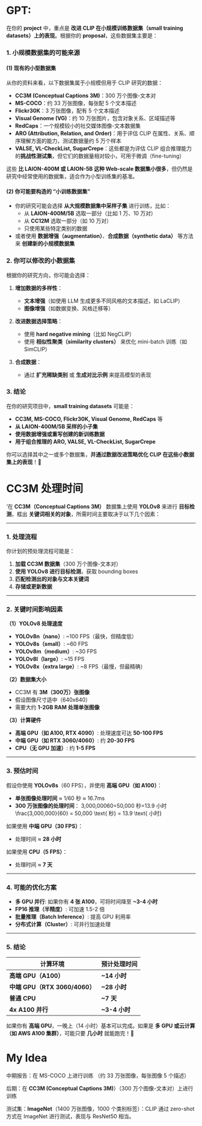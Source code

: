 # GPT: 

在你的 **project** 中，重点是 **改进 CLIP 在小规模训练数据集（small training datasets）上的表现**。根据你的 **proposal**，这些数据集主要是：

### **1. 小规模数据集的可能来源**
#### **(1) 现有的小型数据集**
从你的资料来看，以下数据集属于小规模但用于 CLIP 研究的数据：
- **CC3M (Conceptual Captions 3M)**：300 万个图像-文本对
- **MS-COCO**：约 33 万张图像，每张配 5 个文本描述
- **Flickr30K**：3 万张图像，配有 5 个文本描述
- **Visual Genome (VG)**：约 10 万张图片，包含对象关系、区域描述等
- **RedCaps**：一个规模较小的社交媒体图像-文本数据集
- **ARO (Attribution, Relation, and Order)**：用于评估 CLIP 在属性、关系、顺序理解方面的能力，测试数据量约 5 万个样本
- **VALSE, VL-CheckList, SugarCrepe**：这些都是为评估 CLIP 组合推理能力的**挑战性测试集**，但它们的数据量相对较小，可用于微调（fine-tuning）

这些 **比 LAION-400M 或 LAION-5B 这种 Web-scale 数据集小很多**，但仍然是研究中经常使用的数据集，适合作为小型训练集的基准。

#### **(2) 你可能要构造的 “小训练数据集”**
- 你的研究可能会选择 **从大规模数据集中采样子集** 进行训练，比如：
  - 从 **LAION-400M/5B** 选取一部分（比如 1 万、10 万对）
  - 从 **CC12M** 选取一部分（如 10 万对）
  - 只使用某些特定类别的数据
- 或者使用 **数据增强（augmentation）**、**合成数据（synthetic data）** 等方法来 **创建新的小规模数据集**

### **2. 你可以修改的小数据集**
根据你的研究方向，你可能会选择：
1. **增加数据的多样性**：
   - **文本增强**（如使用 LLM 生成更多不同风格的文本描述，如 LaCLIP）
   - **图像增强**（如数据变换、风格迁移等）

2. **改进数据选择策略**：
   - 使用 **hard negative mining**（比如 NegCLIP）
   - 使用 **相似性聚类（similarity clusters）** 来优化 mini-batch 训练（如 SimCLIP）

3. **合成数据**：
   - 通过 **扩充稀缺类别** 或 **生成对比示例** 来提高模型的表现

### **3. 结论**
在你的研究项目中，**small training datasets** 可能是：
- **CC3M, MS-COCO, Flickr30K, Visual Genome, RedCaps** 等
- **从 LAION-400M/5B 采样的小子集**
- **使用数据增强或重写创建的新训练数据**
- **用于组合推理的 ARO, VALSE, VL-CheckList, SugarCrepe**

你可以选择其中之一或多个数据集，**并通过数据改进策略优化 CLIP 在这些小数据集上的表现**！🚀





















# CC3M 处理时间

‘在 **CC3M（Conceptual Captions 3M）** 数据集上使用 **YOLOv8** 来进行 **目标检测**，框出 **关键词相关的对象**，所需时间主要取决于以下几个因素：

------

### **1. 处理流程**

你计划的预处理流程可能是：

1. **加载 CC3M 数据集**（300 万个图像-文本对）
2. **使用 YOLOv8 进行目标检测**，获取 bounding boxes
3. **匹配检测出的对象与文本关键词**
4. **存储或更新数据**

------

### **2. 关键时间影响因素**

**（1）YOLOv8 处理速度**

- **YOLOv8n（nano）**: ~100 FPS（最快，但精度低）
- **YOLOv8s（small）**: ~60 FPS
- **YOLOv8m（medium）**: ~30 FPS
- **YOLOv8l（large）**: ~15 FPS
- **YOLOv8x（extra large）**: ~8 FPS（最慢，但最精确）

**（2）数据集大小**

- CC3M 有 **3M（300万）张图像**
- 假设图像尺寸适中（640x640）
- 需要大约 **1-2GB RAM 处理单张图像**

**（3）计算硬件**

- **高端 GPU（如 A100, RTX 4090）**: 处理速度可达 **50-100 FPS**
- **中端 GPU（如 RTX 3060/4060）**: 约 **20-30 FPS**
- **CPU（无 GPU 加速）**: 约 **1-5 FPS**

------

### **3. 预估时间**

假设你使用 **YOLOv8s**（60 FPS），并使用 **高端 GPU（如 A100）**：

- **单张图像处理时间** ≈ 1/60 秒 ≈ 16.7ms
- **300 万张图像的处理时间**： 3,000,00060=50,000 秒=13.9 小时\frac{3,000,000}{60} = 50,000 \text{ 秒} = 13.9 \text{ 小时}

如果使用 **中端 GPU（30 FPS）**：

- 处理时间 ≈ **28 小时**

如果使用 **CPU（5 FPS）**：

- 处理时间 ≈ **7 天**

------

### **4. 可能的优化方案**

- **多 GPU 并行**: 如果你有 **4 张 A100**，可将时间降至 **~3-4 小时**
- **FP16 推理（半精度）**: 可加速 1.5-2 倍
- **批量推理（Batch Inference）**: 提高 GPU 利用率
- **分布式计算（Cluster）**: 可并行加速处理

------

### **5. 结论**

| 计算环境                      | 预计处理时间  |
| ----------------------------- | ------------- |
| **高端 GPU（A100）**          | **~14 小时**  |
| **中端 GPU（RTX 3060/4060）** | **~28 小时**  |
| **普通 CPU**                  | **~7 天**     |
| **4x A100 并行**              | **~3-4 小时** |

如果你有 **高端 GPU**，一晚上（14 小时）基本可以完成。如果是 **多 GPU 或云计算（如 AWS A100 集群）**，可能只要 **几小时** 就能跑完！🚀









# My Idea

中期报告：在 MS-COCO 上进行训练 （约 33 万张图像，每张图像 5 个描述）

后期：在 **CC3M (Conceptual Captions 3M)**）（300 万个图像-文本对）上进行训练

测试集：**ImageNet**（1400 万张图像，1000 个类别标签）：CLIP 通过 zero-shot 方式在 ImageNet 进行测试，表现与 ResNet50 相当。



